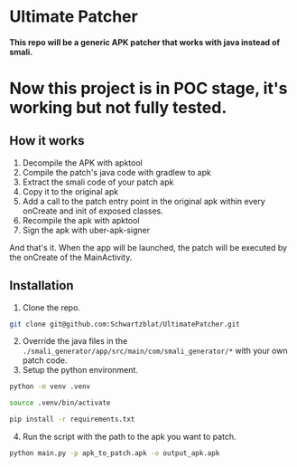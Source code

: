 # Ultimate Patcher

#### This repo will be a generic APK patcher that works with java instead of smali.

# Now this project is in POC stage, it's working but not fully tested.

## How it works

1. Decompile the APK with apktool
2. Compile the patch's java code with gradlew to apk
3. Extract the smali code of your patch apk
4. Copy it to the original apk
5. Add a call to the patch entry point in the original apk within every onCreate and init of exposed classes.
6. Recompile the apk with apktool
7. Sign the apk with uber-apk-signer

And that's it. When the app will be launched, the patch will be executed by the onCreate of the MainActivity.

## Installation

1. Clone the repo.

```bash
git clone git@github.com:Schwartzblat/UltimatePatcher.git
```

2. Override the java files in the `./smali_generator/app/src/main/com/smali_generator/*` with your own patch code.
3. Setup the python environment.

```bash
python -m venv .venv

source .venv/bin/activate

pip install -r requirements.txt
```

4. Run the script with the path to the apk you want to patch.

```bash
python main.py -p apk_to_patch.apk -o output_apk.apk
```
